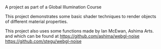 A project as part of a Global Illumination Course

This project demonstrates some basic shader techniques to render objects of different material properties.

This project also uses some functions made by Ian McEwan, Ashima Arts. 
and which can be found at
https://github.com/ashima/webgl-noise
https://github.com/stegu/webgl-noise
